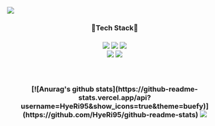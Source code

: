  ![](https://capsule-render.vercel.app/api?section=header&type=waving&height=200&color=auto&fontSize=50&animation=twinkling&text=Hyeri's%20Github👻)
<h3 align = "center"> 🌟Tech Stack🌟 </h3>
<h3 align = "center">
<img src="https://img.shields.io/badge/Python-3766AB?style=flat&logo=Python&logoColor=white"/></a>
<img src="https://img.shields.io/badge/Oracle SQL-F80000?style=flat&logo=React&logoColor=white"/>
<img src="https://img.shields.io/badge/R-276DC3?style=flat&logo=React&logoColor=white"/>
<br>
<img src="https://img.shields.io/badge/django-092E20?style=flat&logo=React&logoColor=white"/>
<img src="https://img.shields.io/badge/pandas-150458?style=flat&logo=React&logoColor=white"/>
<br></br>
<br></br>
[![Anurag's github stats](https://github-readme-stats.vercel.app/api?username=HyeRi95&show_icons=true&theme=buefy)](https://github.com/HyeRi95/github-readme-stats)
<img src="https://img.shields.io/badge/T-story-000000?style=flat&logo=React&logoColor=white"/>
 </h3>
 
 
